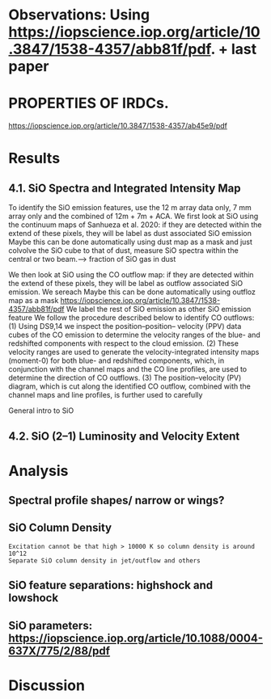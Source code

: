 
# Observations: Using https://iopscience.iop.org/article/10.3847/1538-4357/abb81f/pdf. + last paper
# PROPERTIES OF IRDCs.
https://iopscience.iop.org/article/10.3847/1538-4357/ab45e9/pdf
# Results
## 4.1. SiO Spectra and Integrated Intensity Map
To identify the SiO emission features, use the 12 m array data only, 7 mm array only and the combined of 12m + 7m + ACA. 
We first look at SiO using the continuum maps of Sanhueza et al. 2020: if they are detected within the extend of these pixels, they will be label as dust associated SiO emission
Maybe this can be done automatically using dust map as a mask and just colvolve the SiO cube to that of dust, measure SiO spectra within the central or two beam.--> fraction of SiO gas in dust


We then look at SiO using the CO outflow map: if they are detected within the extend of these pixels, they will be label as outflow associated SiO emission. We sereach
Maybe this can be done automatically using outfloz map as a mask https://iopscience.iop.org/article/10.3847/1538-4357/abb81f/pdf
We label the rest of SiO emission as other SiO emission feature
We follow the procedure described below to identify CO outflows: (1) Using DS9,14 we inspect the position–position– velocity (PPV) data cubes of the CO emission to determine the velocity ranges of the blue- and redshifted components with respect to the cloud emission. (2) These velocity ranges are used to generate the velocity-integrated intensity maps (moment-0) for both blue- and redshifted components, which, in conjunction with the channel maps and the CO line profiles, are used to determine the direction of CO outflows. (3) The position–velocity (PV) diagram, which is cut along the identified CO outflow, combined with the channel maps and line profiles, is further used to carefully

General intro to SiO


## 4.2. SiO (2–1) Luminosity and Velocity Extent

# Analysis

## Spectral profile shapes/ narrow or wings?
## SiO Column Density
    Excitation cannot be that high > 10000 K so column density is around 10^12
    Separate SiO column density in jet/outflow and others
## SiO feature separations: highshock and lowshock
## SiO parameters: https://iopscience.iop.org/article/10.1088/0004-637X/775/2/88/pdf

# Discussion


